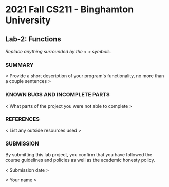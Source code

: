 # 2021 Fall CS211 - Binghamton University

## Lab-2: Functions

*Replace anything surrounded by the `< >` symbols.*

### SUMMARY

< Provide a short description of your program's functionality, no more than a couple sentences >

### KNOWN BUGS AND INCOMPLETE PARTS

< What parts of the project you were not able to complete >

### REFERENCES

< List any outside resources used >

### SUBMISSION

By submitting this lab project, you confirm that you have followed the course guidelines and policies as well as the academic honesty policy.

< Submission date >

< Your name >

